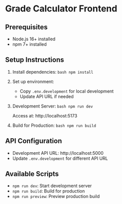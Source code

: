 # Grade Calculator Frontend

## Prerequisites
- Node.js 16+ installed
- npm 7+ installed

## Setup Instructions

1. Install dependencies: `bash npm install`

2. Set up environment:
    - Copy `.env.development` for local development
    - Update API URL if needed

3. Development Server: `bash npm run dev`

   Access at: http://localhost:5173

4. Build for Production: `bash npm run build`

## API Configuration
- Development API URL: http://localhost:5000
- Update `.env.development` for different API URL

## Available Scripts
- `npm run dev`: Start development server
- `npm run build`: Build for production
- `npm run preview`: Preview production build